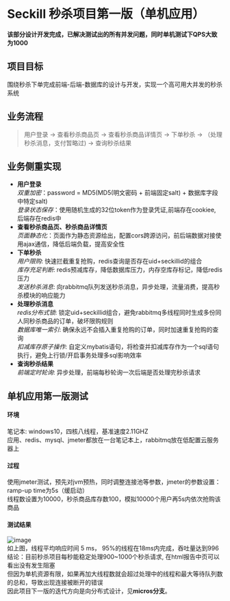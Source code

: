# Seckill 秒杀项目第一版（单机应用）
<b>该部分设计开发完成，已解决测试出的所有并发问题，同时单机测试下QPS大致为1000</b>
## 项目目标
围绕秒杀下单完成前端-后端-数据库的设计与开发，实现一个高可用大并发的秒杀系统

## 业务流程
> 用户登录 -> 查看秒杀商品页 -> 查看秒杀商品详情页 -> 下单秒杀 -> （处理秒杀消息，支付暂略过)  -> 查询秒杀结果

## 业务侧重实现
<ul>
   <li><b>用户登录</b></li>
   <i>双重加密</i>：password = MD5(MD5(明文密码 + 前端固定salt) + 数据库字段中特定salt)<br>
   <i>登录状态保存</i>：使用随机生成的32位token作为登录凭证,前端存在cookiee, 后端存在redis中<br>
   <li><b>查看秒杀商品页、秒杀商品详情页</b></li>
   <i>页面静态化</i>：页面作为静态资源给出，配置cors跨源访问，前后端数据对接使用ajax通信，降低后端负载，提高安全性<br>
   <li><b>下单秒杀</b></li>
   <i>用户限购</i>: 快速拦截重复抢购，redis查询是否存在uid+seckillid的组合<br>
   <i>库存充足判断</i>: redis预减库存，降低数据库压力，内存空库存标记，降低redis压力<br>
   <i>发送秒杀消息</i>: 向rabbitmq队列发送秒杀消息，异步处理，流量消费，提高秒杀模块的响应能力<br>
   <li><b>处理秒杀消息</b></li>
   <i>redis分布式锁</i>: 锁定uid+seckillid组合，避免rabbitmq多线程同时生成多份同人同秒杀商品的订单，破坏限购规则<br>
   <i>数据库唯一索引</i>: 确保永远不会插入重复抢购的订单，同时加速重复抢购的查询<br>
   <i>扣减库存原子操作</i>: 自定义mybatis语句，将检查并扣减库存作为一个sql语句执行，避免上行锁/开启事务处理多sql影响效率<br>
   <li><b>查询秒杀结果</b></li>
   <i>前端定时轮询</i>: 异步处理，前端每秒轮询一次后端是否处理完秒杀请求<br>
</ul>

## 单机应用第一版测试
#### 环境
笔记本: windows10，四核八线程，基准速度2.11GHZ<br>
应用、redis、mysql、jmeter都放在一台笔记本上，rabbitmq放在低配置云服务器上<br>

#### 过程
使用jmeter测试，预先对jvm预热，同时调整连接池等参数，jmeter的参数设置：ramp-up time为5s（缓启动）<br>
线程数设置为10000，秒杀商品库存数100，模拟10000个用户再5s内依次抢购该商品<br>

#### 测试结果
![image](https://user-images.githubusercontent.com/92317070/232324873-40cb0517-30cc-4440-bf05-03dfa64b5748.png)<br>
如上图，线程平均响应时间 5 ms， 95%的线程在18ms内完成，吞吐量达到996<br>
结论：目前秒杀项目每秒能稳定处理900~1000个秒杀请求, 在html报告中页可以看出没有发生阻塞<br>
但因为单机资源有限，如果再加大线程数就会超过处理中的线程和最大等待队列数的总和，导致出现连接被断开的错误<br>
因此项目下一版的迭代方向是向分布式设计，见<b>micros分支</b>。

